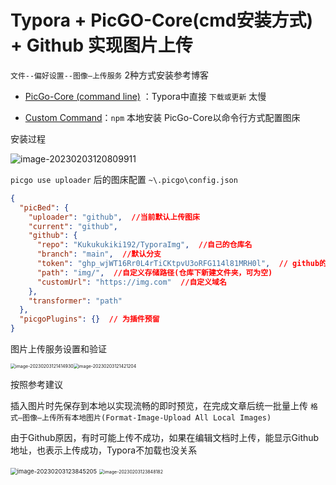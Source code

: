 # Typora + PicGO-Core(cmd安装方式) + Github 实现图片上传

`文件--偏好设置--图像–上传服务` 2种方式安装参考博客

- [PicGo-Core (command line)](https://www.cnblogs.com/chonglu/p/16894257.html) ：Typora中直接 `下载或更新` 太慢

- [Custom Command](https://www.cnblogs.com/skuld-yi/p/14533794.html)：`npm` 本地安装 PicGo-Core以命令行方式配置图床

安装过程

![image-20230203120809911](https://img.com/img/image-20230203120809911.png)

`picgo use uploader` 后的图床配置 `~\.picgo\config.json`

```json
{
  "picBed": {
    "uploader": "github",  //当前默认上传图床
    "current": "github",
    "github": {
      "repo": "Kukukukiki192/TyporaImg",  //自己的仓库名
      "branch": "main",  //默认分支
      "token": "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",  // github的token
      "path": "img/",  //自定义存储路径(仓库下新建文件夹，可为空)
      "customUrl": "https://img.com"  //自定义域名
    },
    "transformer": "path"
  },
  "picgoPlugins": {}  // 为插件预留
}
```

图片上传服务设置和验证

 <img src="https://img.com/img/image-20230203121414930.png" alt="image-20230203121414930" style="zoom:50%;" /><img src="https://img.com/img/image-20230203121421204.png" alt="image-20230203121421204" style="zoom:50%;" />

按照参考建议

插入图片时先保存到本地以实现流畅的即时预览，在完成文章后统一批量上传 `格式–图像–上传所有本地图片(Format-Image-Upload All Local Images)`

由于Github原因，有时可能上传不成功，如果在编辑文档时上传，能显示Github地址，也表示上传成功，Typora不加载也没关系

 <img src="https://img.com/img/image-20230203123845205.png" alt="image-20230203123845205" style="zoom:67%;" />

 <img src="https://img.com/img/image-20230203123848182.png" alt="image-20230203123848182" style="zoom: 50%;" />





















